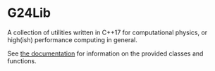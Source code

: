 # G24Lib
A collection of utilities written in C++17 for computational physics, or high(ish) performance computing in general.

See [the documentation](https://unknowablecoder.github.io/G24Lib/namespaces.html) for information on the provided classes and functions.
